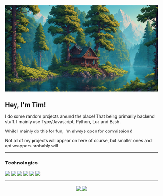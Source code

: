 ![](src/wallpaper.jpg)
## Hey, I'm Tim!
I do some random projects around the place! That being primarily backend stuff. I mainly use Type/Javascript, Python, Lua and Bash.

While I mainly do this for fun, I'm always open for commissions!

Not all of my projects will appear on here of course, but smaller ones and api wrappers probably will.
___
### Technologies
<img src="https://img.shields.io/badge/C%2B%2B-j?style=flat-square&logo=c%2B%2B&logoColor=white&labelColor=blue&color=blue" /> <img src="https://img.shields.io/badge/Lua-j?style=flat-square&logo=lua&logoColor=white&labelColor=darkblue&color=darkblue" /> <img src="https://img.shields.io/badge/Python-j?style=flat-square&logo=python&logoColor=white&labelColor=darkblue&color=yellow" /> <img src="https://img.shields.io/badge/Javascript-j?style=flat-square&logo=javascript&logoColor=white&labelColor=yellow&color=yellow" /> <img src="https://img.shields.io/badge/Typescript-j?style=flat-square&logo=typescript&logoColor=white&labelColor=blue&color=grey" /> <img src="https://img.shields.io/badge/Bash-j?style=flat-square&logo=gnubash&logoColor=white&labelColor=grey&color=grey" />
___

<p align="center">
  <a href="https://github.com/learnedtim2003">
    <img height=200 align="center" src="https://github-readme-stats.vercel.app/api?username=learnedtim&theme=merko&card_width=200" />
  </a>
  <a href="https://github.com/learnedtim2003">
    <img height=200 align="center" src="https://github-readme-stats.vercel.app/api/top-langs?username=learnedtim&layout=compact&langs_count=8&card_width=200&theme=merko" />
  </a>  
</p>

